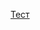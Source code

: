 <a href="https://docs.google.com/document/d/1buHPTgzsbIxY2M0Pnku0NIvPjD0IvKaEcSZEoAUnPUQ/edit?usp=sharing">Тест</a>
